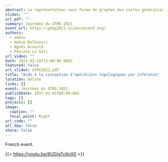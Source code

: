 ```yaml
---
abstract: La représentation sous forme de graphes des cartes généralisées permet d'étudier les opérations de modélisation comme des règles de transformation de graphes. En incorporant des mécanismes de variables typées par la nature des cellules topologiques concernées (volumes, faces, arêtes, ...), ces règles se généralisent à n'importe quelle cellule topologique du bon type. Par analyse syntaxique des règles, il est alors possible d'assurer la préservation des contraintes de cohérence du modèle. Ces règles étendues, appelées schémas de règles, sont notamment utilisées dans la plateforme Jerboa pour la conception de modeleurs basés sur le modèle des cartes généralisées. Cependant, la compréhension des schémas de règles suppose des connaissances pointues à fois dans le domaine des transformations de graphes et des cartes généralisées. Dans l'objectif de masquer ces éléments techniques, nous proposons un algorithme pour inférer des schémas de règles à partir de deux instances d'un même objet, avant et après modification, fournies par le concepteur de modeleurs.
slides: ""
url_pdf: ""
summary: Journées du GTMG 2021
event_url: https://gtmg2021.sciencesconf.org/
authors:
  - admin
  - Hakim Belhaouri
  - Agnès Arnould
  - Pascale Le Gall
url_video: ""
date: 2021-03-18T15:00:00.000Z
featured: false
url_slides: GTMG2021.pdf
title: "Aide à la conception d'opérations topologiques par inférence"
location: Online
links: []
event: Journées du GTMG 2021
publishDate: 2017-01-01T00:00:00Z
tags: []
projects: []
image:
  caption: ""
  focal_point: Right
url_code: ""
all_day: false
share: false
---
```

French event.

{{< https://youtu.be/6UGjgTc6nX0 >}}
